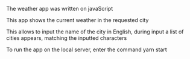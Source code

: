 The weather app was written on javaScript

This app shows the current weather in the requested city

This allows to input the name of the city in English, during input a list of cities appears, matching the inputted characters

To run the app on the local server, enter the command yarn start
